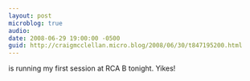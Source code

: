 ```yaml
---
layout: post
microblog: true
audio: 
date: 2008-06-29 19:00:00 -0500
guid: http://craigmcclellan.micro.blog/2008/06/30/t847195200.html
---
```

is running my first session at RCA B tonight. Yikes!
